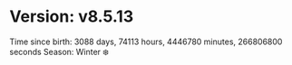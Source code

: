 # Version: v8.5.13
Time since birth: 3088 days, 74113 hours, 4446780 minutes, 266806800 seconds
Season: Winter ❄️
